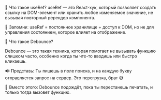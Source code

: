 🔧 Что такое useRef?
useRef — это React-хук, который позволяет создать ссылку на DOM-элемент или хранить любое изменяемое значение, не вызывая повторный ререндер компонента.

📌 Запомни:
useRef = постоянное хранилище + доступ к DOM,
но не для управления состоянием, которое влияет на отображение.

🔧 Что такое Debounce?

Debounce — это такая техника, которая помогает не вызывать функцию слишком часто, особенно когда ты что-то вводишь или быстро кликаешь.

🔊 Представь:
Ты пишешь в поле поиска, и на каждую букву отправляется запрос на сервер. Это перегрузка, брат 😅

🔁 Вместо этого: Debounce подождёт, пока ты перестанешь печатать, и только тогда вызовет функцию.
